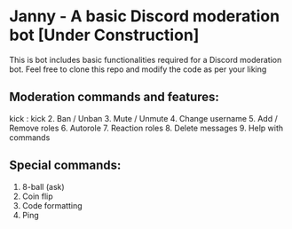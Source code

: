 # Janny - A basic Discord moderation bot [Under Construction]

This is bot includes basic functionalities required for a Discord moderation bot. Feel free to clone this repo and modify the code as per your liking

## Moderation commands and features:

kick
: kick <username> <reason>
2. Ban / Unban
3. Mute / Unmute
4. Change username 
5. Add / Remove roles
6. Autorole 
7. Reaction roles
8. Delete messages
9. Help with commands

## Special commands:

1. 8-ball (ask)
2. Coin flip
3. Code formatting 
4. Ping 
